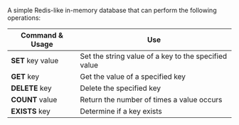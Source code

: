 A simple Redis-like in-memory database that can perform the following operations:

| Command & Usage  | Use |
| ------------- | ------------- |
| **SET** key value  | Set the string value of a key to the specified value  |
| **GET** key  | Get the value of a specified key  |
| **DELETE** key  | Delete the specified key  |
| **COUNT** value   | Return the number of times a value occurs  |
| **EXISTS** key  | Determine if a key exists  |